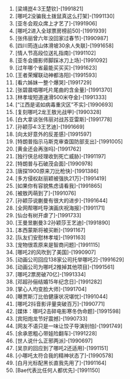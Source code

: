 
1. [梁靖崑4:3王楚钦]-[1991821]
1. [哪吒2没骗我土拨鼠真这么打架]-[1991130]
1. [亚冬会观众席上才艺了]-[1991906]
1. [哪吒2进入全球票房榜前50]-[1991939]
1. [张伟丽曾六年没回家过春节]-[1990987]
1. [四川筠连山体滑坡30余人失联]-[1991658]
1. [情人节高段位送礼指南]-[1991102]
1. [亚冬会摄影师脚踩冰刀上场]-[1991092]
1. [过年哪个省最能买买买]-[1991623]
1. [王者荣耀联动神都洛阳]-[1991593]
1. [看六姊妹一整个爆哭]-[1991729]
1. [张碧晨唱哪吒片尾曲的含金量]-[1991370]
1. [林孝埈短道速滑500米夺金]-[1991333]
1. [“江西是诺如病毒重灾区”不实]-[1990693]
1. [复刻哪吒2龙王敖光战甲]-[1990328]
1. [白大拿谈张伟丽对战苏亚雷斯]-[1991778]
1. [孙颖莎4:3王艺迪]-[1991669]
1. [向太好意外的反差感]-[1991597]
1. [特朗普指示马斯克审查国防部支出]-[1991005]
1. [黄金还会再涨吗]-[1991762]
1. [独行侠总经理收到死亡威胁]-[1991197]
1. [特朗普与石破茂会面]-[1990978]
1. [唐探1900原来刀比枪快]-[1991386]
1. [多方侵权赵丽颖被强执21万]-[1991419]
1. [如果你有容貌焦虑请看我]-[1991865]
1. [被敖丙萌到了]-[1991076]
1. [孙颖莎说蒯曼有很大的进步]-[1991644]
1. [全网帮哪吒导演画庆祝海报]-[1991171]
1. [仙台有树开虐了]-[1991733]
1. [王曼昱蒯曼3:2孙颖莎王艺迪]-[1991890]
1. [本西蒙斯将被买断]-[1991167]
1. [队友们安慰林孝埈]-[1991163]
1. [宠物很乖原来是智商问题]-[1991115]
1. [哪吒2的风吹到了美国]-[1990907]
1. [动画公司回应138家公司托举哪吒2]-[1991629]
1. [动画公司为哪吒2推掉其他项目]-[1991561]
1. [哪吒2票房破70亿]-[1991334]
1. [邓超孙俪结婚15年纪念日]-[1991282]
1. [掌心人均变脸大师]-[1991704]
1. [曝贾斯汀比伯健康状况堪忧]-[1991044]
1. [哪吒2抖音影评量突破百万]-[1990771]
1. [媒体：哪吒2击碎电影寒冬伪命题]-[1991598]
1. [宾阳炮龙节好震撼]-[1990733]
1. [网友不语只是一味让饺子导演别怕]-[1991749]
1. [余承恩粗心带娃险翻车]-[1991228]
1. [世人说什么正邪两派]-[1990697]
1. [吴京的回应到了哪吒2还适用]-[1991151]
1. [小哪吒太符合我的精神状态了]-[1990578]
1. [白月光标配黑长直我先用了]-[1991164]
1. [Bae代表比任何人都优先]-[1991150]